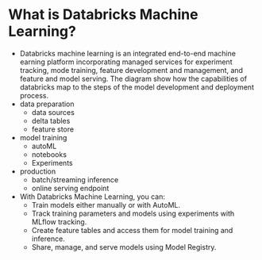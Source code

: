 # What is Databricks Machine Learning?
- Databricks machine learning is an integrated end-to-end machine earning platform incorporating managed services for experiment tracking, mode training, feature development and management, and feature and model serving. The diagram show how the capabilities of databricks map to the steps of the model development and deployment process.
- data preparation
    - data sources
    - delta tables
    - feature store
- model training
    - autoML
    - notebooks
    - Experiments
- production
    - batch/streaming inference
    - online serving endpoint
- With Databricks Machine Learning, you can:
    - Train models either manually or with AutoML.
    - Track training parameters and models using experiments with MLflow tracking.
    - Create feature tables and access them for model training and inference.
    - Share, manage, and serve models using Model Registry.
